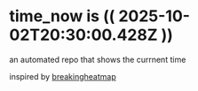 # time_now is (( 2025-10-02T20:30:00.428Z ))

an automated repo that shows the currnent time

inspired by [breakingheatmap](https://github.com/breakingheatmap/breakingheatmap)